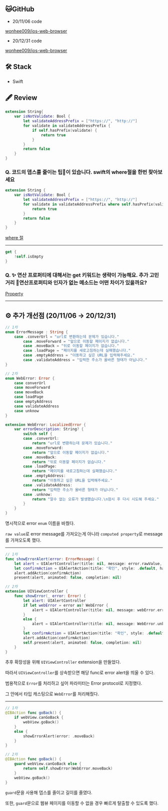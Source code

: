 ## 🐱GitHub

- 20/11/06 code

[wonhee009/ios-web-browser](https://github.com/wonhee009/ios-web-browser/tree/lasagna)

- 20/12/31 code

[wonhee009/ios-web-browser](https://github.com/wonhee009/ios-web-browser/tree/lasagna-develop)

## 🛠 Stack

- Swift

## 🖋 Review

```swift
extension String{
    var isNotValidate: Bool {
        let validateAddressPrefix = ["https://", "http://"]
        for validate in validateAddressPrefix {
            if self.hasPrefix(validate) {
                return true
            }
        }
        return false
    }
}
```

### Q. 코드의 뎁스를 줄이는 팁🌟이 있습니다. swift의 where절을 한번 찾아보세요

```swift
extension String {
    var isNotValidate: Bool {
        let validateAddressPrefix = ["https://", "http://"]
        for validate in validateAddressPrefix where self.hasPrefix(validate) {
            return true
        }
        return false
    }
}
```

[where 절](https://www.notion.so/where-ece2929080224d6cad8b9c41bd576baa) 

---

```swift
get {
	!self.isEmpty
}
```

### Q.  ✨ 연산 프로퍼티에 대해서는 get 키워드는 생략이 가능해요. 추가 고민거리 🧐연산프로퍼티와 인자가 없는 메소드는 어떤 차이가 있을까요?

[Property](https://www.notion.so/Property-792a47279a2248f68bd4efd69e5baa1b) 

---

## ⚙️ 추가 개선점 (20/11/06 → 20/12/31)

```swift
// 1차
enum ErrorMessage : String {
    case .converUrl = "url로 변환하는데 문제가 있습니다."
		case .moveForward = "앞으로 이동할 페이지가 없습니다."
		case .moveBack = "뒤로 이동할 페이지가 없습니다."
		case .loadPage = "페이지를 새로고침하는데 실패했습니다."
		case .emptyAddress = "이동하고 싶은 URL을 입력해주세요."
		case .validateAddress = "입력한 주소가 올바른 형태가 아닙니다."
}
```

```swift
// 2차
enum WebError: Error {
    case converUrl
    case moveForward
    case moveBack
    case loadPage
    case emptyAddress
    case validateAddress
    case unknow
}

extension WebError: LocalizedError {
    var errorDescription: String? {
        switch self {
        case .converUrl:
            return "url로 변환하는데 문제가 있습니다."
        case .moveForward:
            return "앞으로 이동할 페이지가 없습니다."
        case .moveBack:
            return "뒤로 이동할 페이지가 없습니다."
        case .loadPage:
            return "페이지를 새로고침하는데 실패했습니다."
        case .emptyAddress:
            return "이동하고 싶은 URL을 입력해주세요."
        case .validateAddress:
            return "입력한 주소가 올바른 형태가 아닙니다."
        case .unknow:
            return "알수 없는 오류가 발생했습니다.\n잠시 후 다시 시도해 주세요."
        }
    }
}
```

명시적으로 error `enum` 이름을 바꿨다.

`raw value`로 error message를 가져오는게 아니라 `computed property`로 message를 가져오도록 했다.

---

```swift
// 1차
func showErrorAlert(error: ErrorMessage) {
	let alert = UIAlertController(title: nil, message: error.rawValue, preferredStyle: .alert)
	let confirmAction = UIAlertAction(title: "확인", style: .default, handler: nil)
	alert.addAction(confirmAction)
	present(alert, animated: false, completion: nil)
```

```swift
// 2차
extension UIViewController {
    func showError(_ error: Error) {
        let alert: UIAlertController
        if let webError = error as? WebError {
            alert = UIAlertController(title: nil, message: webError.errorDescription, preferredStyle: .alert)
        }
        else {
            alert = UIAlertController(title: nil, message: WebError.unknow.errorDescription, preferredStyle: .alert)
        }
        let confirmAction = UIAlertAction(title: "확인", style: .default, handler: nil)
        alert.addAction(confirmAction)
        self.present(alert, animated: false, completion: nil)
    }
}
```

추후 확장성을 위해 `UIViewController` extension을 만들었다.

따라서 `UIViewController`를 상속받으면 해당 func로 error alert을 띄울 수 있다.

범용적으로 `Error`를 처리하고 싶어 파라미터는 Error protocol로 지정했다.

그 안에서 타입 캐스팅으로 `WebError`를 처리해줬다.

---

```swift
// 1차
@IBAction func goBack() {
	if webView.canGoBack {
		webView.goBack()
	}
	else {
		showErrorAlert(error: .moveBack)
	}
}
```

```swift
// 2차
@IBAction func goBack() {
	guard webView.canGoBack else {
		return self.showError(WebError.moveBack)
	}
	webView.goBack()
}
```

`guard`문을 사용해 뎁스를 줄이고 길이를 줄였다.

또한, `guard`문으로 웹뷰 페이지를 이동할 수 없을 경우 빠르게 탈출할 수 있도록 했다.
